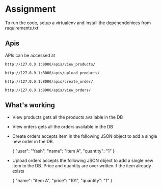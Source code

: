 # Assignment 

To run the code, setup a virtualenv and install the depenendenices from requirements.txt

## Apis 
APIs can be accessed at 

    http://127.0.0.1:8000/apis/view_products/

    http://127.0.0.1:8000/apis/upload_products/

    http://127.0.0.1:8000/apis/create_order/

    http://127.0.0.1:8000/apis/view_orders/


## What's working

* View products gets all the products available in the DB 
* View orders gets all the orders available in the DB 
* Create orders accepts item in the following JSON object to add a single new order in the DB.

    {
    "user": "Yash",
    "name": "item A",
    "quantity": "1"
    }
* Upload orders accepts the following JSON object to add a single new item to the DB. Price and quantity are over written if the item already exists
    
    {
    "name": "item A",
    "price": "101",
    "quantity": "1"
    }

    
